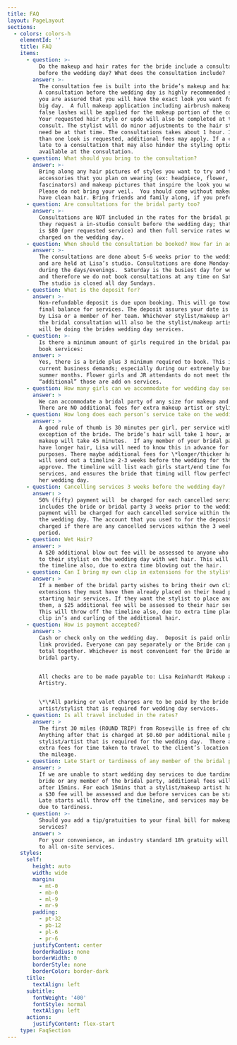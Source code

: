 ```yaml
---
title: FAQ
layout: PageLayout
sections:
  - colors: colors-h
    elementId: ''
    title: FAQ
    items:
      - question: >-
          Do the makeup and hair rates for the bride include a consultation
          before the wedding day? What does the consultation include?
        answer: >-
          The consultation fee is built into the bride’s makeup and hair rate.  
          A consultation before the wedding day is highly recommended so that
          you are assured that you will have the exact look you want for your
          big day.  A full makeup application including airbrush makeup with
          false lashes will be applied for the makeup portion of the consult.
          Your requested hair style or updo will also be completed at the
          consult. The stylist will do minor adjustments to the hair style; if
          need be at that time. The consultations takes about 1 hour. If more
          than one look is requested, additional fees may apply. If a client is
          late to a consultation that may also hinder the styling options
          available at the consultation.
      - question: What should you bring to the consultation?
        answer: >-
          Bring along any hair pictures of styles you want to try and the hair
          accessories that you plan on wearing (ex: headpiece, flower, combs,
          fascinators) and makeup pictures that inspire the look you want.
          Please do not bring your veil.  You should come without makeup on, and
          have clean hair. Bring friends and family along, if you prefer!
      - question: Are consultations for the bridal party too?
        answer: >-
          Consultations are NOT included in the rates for the bridal party. If
          they request a in-studio consult before the wedding day; that amount
          is $80 (per requested service) and then full service rates would be
          charged on the wedding day.
      - question: When should the consultation be booked? How far in advance?
        answer: >-
          The consultations are done about 5-6 weeks prior to the wedding day
          and are held at Lisa’s studio. Consultations are done Monday-Friday
          during the days/evenings.  Saturday is the busiest day for weddings
          and therefore we do not book consultations at any time on Saturdays.
          The studio is closed all day Sundays.
      - question: What is the deposit for?
        answer: >-
          Non-refundable deposit is due upon booking. This will go toward your
          final balance for services. The deposit assures your date is reserved
          by Lisa or a member of her team. Whichever stylist/makeup artist does
          the bridal consultation will also be the stylist/makeup artist who
          will be doing the brides wedding day services.
      - question: >-
          Is there a minimum amount of girls required in the bridal party to
          book services:
        answer: >
          Yes, there is a bride plus 3 minimum required to book. This is due to
          current business demands; especially during our extremely busy peak
          summer months. Flower girls and JR attendants do not meet the
          “additional” those are add on services.
      - question: How many girls can we accommodate for wedding day services?
        answer: >
          We can accommodate a bridal party of any size for makeup and hair.
          There are NO additional fees for extra makeup artist or stylist.
      - question: How long does each person’s service take on the wedding day?
        answer: >
          A good rule of thumb is 30 minutes per girl, per service with the
          exception of the bride. The bride’s hair will take 1 hour, and bride’s
          makeup will take 45 minutes.  If any member of your bridal party does
          have longer hair, Lisa will need to know this in advance for timing
          purposes. There maybe additional fees for \*longer/thicker hair.  Lisa
          will send out a timeline 2-3 weeks before the wedding for the bride to
          approve. The timeline will list each girls start/end time for
          services, and ensures the bride that timing will flow perfectly for
          her wedding day.
      - question: Cancelling services 3 weeks before the wedding day?
        answer: >
          50% (fifty) payment will  be charged for each cancelled service,
          includes the bride or bridal party 3 weeks prior to the wedding. 100%
          payment will be charged for each cancelled service within the week of
          the wedding day. The account that you used to for the deposit, will be
          charged if there are any cancelled services within the 3 week grace
          period.
      - question: Wet Hair?
        answer: >
          A $20 additional blow out fee will be assessed to anyone who arrives
          to their stylist on the wedding day with wet hair. This will throw off
          the timeline also, due to extra time blowing out the hair.
      - question: Can I bring my own clip in extensions for the stylist?
        answer: >
          If a member of the bridal party wishes to bring their own clip in
          extensions they must have them already placed on their head prior to
          starting hair services. If they want the stylist to place and curl
          them, a $25 additional fee will be assessed to their hair service.
          This will throw off the timeline also, due to extra time placing the
          clip in’s and curling of the additional hair.
      - question: How is payment accepted?
        answer: >
          Cash or check only on the wedding day.  Deposit is paid online thru a
          link provided. Everyone can pay separately or the Bride can pay the
          total together. Whichever is most convenient for the Bride and her
          bridal party.


          All checks are to be made payable to: Lisa Reinhardt Makeup and Hair
          Artistry.


          \*\*All parking or valet charges are to be paid by the bride PER
          artist/stylist that is required for wedding day services.
      - question: Is all travel included in the rates?
        answer: >
          The first 30 miles (ROUND TRIP) from Roseville is free of charge.
          Anything after that is charged at $0.60 per additional mile per
          stylist/artist that is required for the wedding day.  There are not
          extra fees for time taken to travel to the client’s location just for
          the mileage.
      - question: Late Start or tardiness of any member of the bridal party?
        answer: >
          If we are unable to start wedding day services to due tardiness of the
          bride or any member of the bridal party, additional fees will apply
          after 15mins. For each 15mins that a stylist/makeup artist has to wait
          a $30 fee will be assessed and due before services can be started.
          Late starts will throw off the timeline, and services may be cut short
          due to tardiness.
      - question: >-
          Should you add a tip/gratuities to your final bill for makeup and hair
          services?
        answer: >
          For your convenience, an industry standard 18% gratuity will be added
          to all on-site services.
    styles:
      self:
        height: auto
        width: wide
        margin:
          - mt-0
          - mb-0
          - ml-9
          - mr-9
        padding:
          - pt-32
          - pb-12
          - pl-6
          - pr-6
        justifyContent: center
        borderRadius: none
        borderWidth: 0
        borderStyle: none
        borderColor: border-dark
      title:
        textAlign: left
      subtitle:
        fontWeight: '400'
        fontStyle: normal
        textAlign: left
      actions:
        justifyContent: flex-start
    type: FaqSection
---
```

